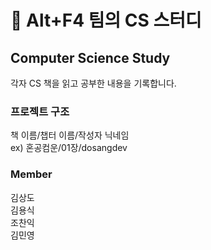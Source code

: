 # 🌹 Alt+F4 팀의 CS 스터디

## Computer Science Study

각자 CS 책을 읽고 공부한 내용을 기록합니다.

### 프로젝트 구조

책 이름/챕터 이름/작성자 닉네임<br>
ex) 혼공컴운/01장/dosangdev

### Member

김상도<br>
김용식<br>
조찬익<br>
김민영
